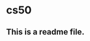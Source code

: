 # cs50
## This is a readme file.
<html>
  <head>
    <title>
      This title has been changed.
    </title>
  </head>
  </html>
  
